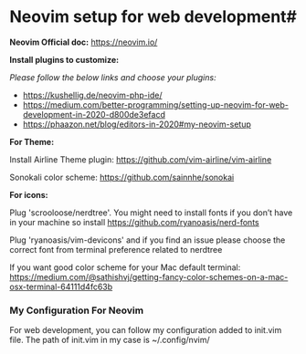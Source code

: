 # Neovim setup for web development#
**Neovim Official doc:** https://neovim.io/

**Install plugins to customize:**

*Please follow the below links and choose your plugins:*

* https://kushellig.de/neovim-php-ide/
* https://medium.com/better-programming/setting-up-neovim-for-web-development-in-2020-d800de3efacd
* https://phaazon.net/blog/editors-in-2020#my-neovim-setup

**For Theme:**

Install Airline Theme plugin: https://github.com/vim-airline/vim-airline

Sonokali color scheme: https://github.com/sainnhe/sonokai

**For icons:**

Plug 'scrooloose/nerdtree'. You might need to install fonts if you don’t have in your machine so install https://github.com/ryanoasis/nerd-fonts

Plug 'ryanoasis/vim-devicons' and if you find an issue please choose the correct font from terminal preference related to nerdtree

If you want good color scheme for your Mac default terminal: https://medium.com/@sathishvj/getting-fancy-color-schemes-on-a-mac-osx-terminal-64111d4fc63b

### My Configuration For Neovim ###

For web development, you can follow my configuration added to init.vim file. The path of init.vim in my case is ~/.config/nvim/
